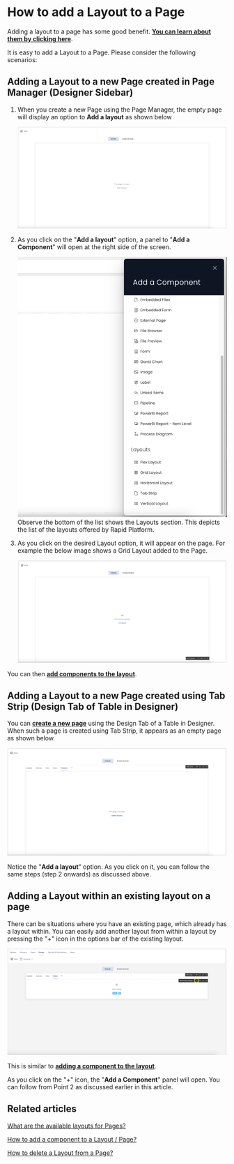 # How to add a Layout to a Page

Adding a layout to a page has some good benefit. [**You can learn about them by clicking here**](</docs/Rapid/3-User Manual/glossary/glossary.md#layout> "Page, layout and component").

It is easy to add a Layout to a Page. Please consider the following scenarios:

## Adding a Layout to a new Page created in Page Manager (Designer Sidebar)

1. When you create a new Page using the Page Manager, the empty page will display an option to **Add a layout** as shown below

    ![Blank page with no layout](<Blank page with no layout.png>)

2. As you click on the "**Add a layout**" option, a panel to "**Add a Component**" will open at the right side of the screen.

    ![Add component panel](<Add component panel.png>)
    Observe the bottom of the list shows the Layouts section. This depicts the list of the layouts offered by Rapid Platform.

3. As you click on the desired Layout option, it will appear on the page. For example the below image shows a Grid Layout added to the Page.
    
    ![Observe added component on page](<Observe added component on page.png>)

You can then [**add components to the layout**](/docs/Rapid/4-Keyper%20Manual/2-Designer/2-Pages/5-how-to-guides/how-to-add-a-component/how-to-add-a-component.md "How to add a component to a Layout / Page?").

## Adding a Layout to a new Page created using Tab Strip (Design Tab of Table in Designer)

You can [**create a new page**](/docs/Rapid/4-Keyper%20Manual/2-Designer/2-Pages/5-how-to-guides/how-to-create-pages/how-to-create-pages.md "How to create a Page in Designer?") using the Design Tab of a Table in Designer. When such a page is created using Tab Strip, it appears as an empty page as shown below.

![Blank page in tabstrip](<Blank page in tabstrip.png>)

Notice the "**Add a layout**" option. As you click on it, you can follow the same steps (step 2 onwards) as discussed above.

## Adding a Layout within an existing layout on a page

There can be situations where you have an existing page, which already has a layout within. You can easily add another layout from within a layout by pressing the "+" icon in the options bar of the existing layout.

![Adding a layout to a layout](<Adding layout to a layout.png>)

This is similar to [**adding a component to the layout**](/docs/Rapid/4-Keyper%20Manual/2-Designer/2-Pages/5-how-to-guides/how-to-add-a-component/how-to-add-a-component.md "How to add a component to a Layout / Page?").

As you click on the "+" icon, the "**Add a Component**" panel will open. You can follow from Point 2 as discussed earlier in this article.

## Related articles

[What are the available layouts for Pages?](/docs/Rapid/4-Keyper%20Manual/2-Designer/2-Pages/4-Layouts/list-of-available-layouts/list-of-available-layouts.md "What are the available layouts for Pages?")

[How to add a component to a Layout / Page?](/docs/Rapid/4-Keyper%20Manual/2-Designer/2-Pages/5-how-to-guides/how-to-add-a-component/how-to-add-a-component.md "How to add a component to a Page?")

[How to delete a Layout from a Page?](/docs/Rapid/4-Keyper%20Manual/2-Designer/2-Pages/5-how-to-guides/how-to-delete-a-layout-from-a-page/how-to-delete-a-layout-from-a-page.md "How to delete a Layout from a Page?")
